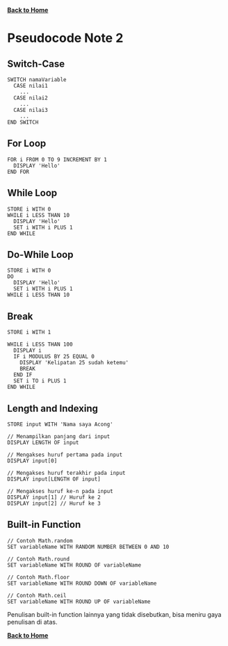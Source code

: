 [**Back to Home**](./../README.md)

# Pseudocode Note 2

## Switch-Case

```
SWITCH namaVariable
  CASE nilai1
    ...
  CASE nilai2
    ...
  CASE nilai3
    ...
END SWITCH
```

## For Loop

```
FOR i FROM 0 TO 9 INCREMENT BY 1
  DISPLAY 'Hello'
END FOR
```

## While Loop

```
STORE i WITH 0
WHILE i LESS THAN 10
  DISPLAY 'Hello'
  SET i WITH i PLUS 1
END WHILE
```

## Do-While Loop

```
STORE i WITH 0
DO
  DISPLAY 'Hello'
  SET i WITH i PLUS 1
WHILE i LESS THAN 10
```

## Break

```
STORE i WITH 1

WHILE i LESS THAN 100
  DISPLAY i
  IF i MODULUS BY 25 EQUAL 0
    DISPLAY 'Kelipatan 25 sudah ketemu'
    BREAK
  END IF
  SET i TO i PLUS 1
END WHILE
```

## Length and Indexing

```
STORE input WITH 'Nama saya Acong'

// Menampilkan panjang dari input
DISPLAY LENGTH OF input

// Mengakses huruf pertama pada input
DISPLAY input[0]

// Mengakses huruf terakhir pada input
DISPLAY input[LENGTH OF input]

// Mengakses huruf ke-n pada input
DISPLAY input[1] // Huruf ke 2
DISPLAY input[2] // Huruf ke 3
```

## Built-in Function

```
// Contoh Math.random
SET variableName WITH RANDOM NUMBER BETWEEN 0 AND 10

// Contoh Math.round
SET variableName WITH ROUND OF variableName

// Contoh Math.floor
SET variableName WITH ROUND DOWN OF variableName

// Contoh Math.ceil
SET variableName WITH ROUND UP OF variableName
```

Penulisan built-in function lainnya yang tidak disebutkan, bisa meniru gaya penulisan di atas.

[**Back to Home**](./../README.md)
